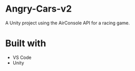 # Angry-Cars-v2
A Unity project using the AirConsole API for a racing game.

# Built with
- VS Code
- Unity
